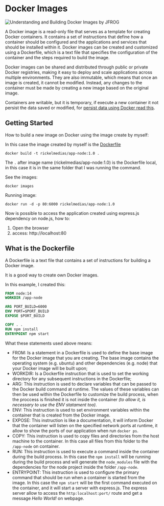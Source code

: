 # Docker Images

![Understanding and Building Docker Images by JFROG](https://jfrog--c.documentforce.com/servlet/servlet.ImageServer?id=01569000008kqFT&oid=00D20000000M3v0&lastMod=1631619825000)

A Docker image is a read-only file that serves as a template for creating Docker containers. It contains a set of instructions that define how a container should be configured and the applications and services that should be installed within it. Docker images can be created and customized using a Dockerfile, which is a text file that specifies the configuration of the container and the steps required to build the image.

Docker images can be shared and distributed through public or private Docker registries, making it easy to deploy and scale applications across multiple environments. They are also immutable, which means that once an image is created, it cannot be modified. Instead, any changes to the container must be made by creating a new image based on the original image.

Containers are writable, but it is temporary, if execute a new container it not persist the data saved or modified, for [persist data using Docker read this](../Persist).

## Getting Started

How to build a new image on Docker using the image create by myself:

In this case the image created by myself is the [Dockerfile](./Dockerfile)

```docker
docker build -t rickelmedias/app-node:1.0 .
```

The `.` after image name (rickelmedias/app-node:1.0) is the Dockerfile local, in this case it is in the same folder that I was running the command.

See the images:
```docker
docker images
```

Running image:
```docker
docker run -d -p 80:6000 rickelmedias/app-node:1.0
```

Now is possible to access the application created using express.js dependency on node.js, how to:
1. Open the browser
2. access: http://localhost:80

## What is the Dockerfile

A Dockerfile is a text file that contains a set of instructions for building a Docker image.

It is a good way to create own Docker images.

In this example, I created this:

```dockerfile
FROM node:14
WORKDIR /app-node

ARG PORT_BUILD=6000
ENV PORT=$PORT_BUILD 
EXPOSE $PORT_BUILD

COPY . .
RUN npm install
ENTRYPOINT npm start
```

What these statements used above means:
- FROM: Is a statement in a Dockerfile is used to define the base image for the Docker image that you are creating. The base image contains the operating system (e.g. ubuntu) and other dependencies (e.g. node) that your Docker image will be built upon;
- WORKDIR: Is a Dockerfile instruction that is used to set the working directory for any subsequent instructions in the Dockerfile;
- ARG: This instruction is used to declare variables that can be passed to the Docker build command at runtime. The values of these variables can then be used within the Dockerfile to customize the build process, when the proccess is finished it is not inside the container _(to allow it, is necessary to use the ENV statament too)_.
- ENV: This instruction is used to set environment variables within the container that is created from the Docker image.
- EXPOSE: This instruction is like a documentation, it will inform Docker that the container will listen on the specified network ports at runtime, it allow to show the ports of our application when run `docker ps`.
- COPY: This instruction is used to copy files and directories from the host machine to the container. In this case all files from this folder to the `/app-node` on container.
- RUN: This instruction is used to execute a command inside the container during the build process. In this case the `npm install` will be running during the build process and will generate the `node_modules` file with the dependencies for the node project inside the folder `/app-node`.
- ENTRYPOINT: This instruction is used to configure the primary command that should be run when a container is started from the image. In this case the `npm start` will be the first command executed on the container, and it will start a server with express.js. The express server allow to access the `http:localhost:port/` route and get a message _Hello World!_ on webpage.
